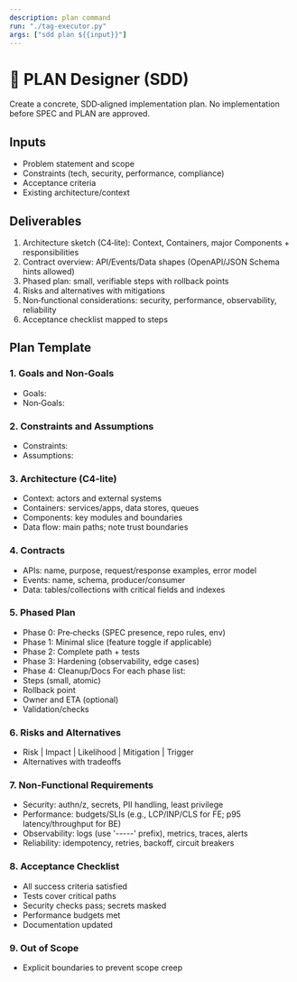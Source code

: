```yaml
---
description: plan command
run: "./tag-executor.py"
args: ["sdd plan ${{input}}"]
---
```

# 📅 PLAN Designer (SDD)

Create a concrete, SDD‑aligned implementation plan. No implementation before SPEC and PLAN are approved.

## Inputs
- Problem statement and scope
- Constraints (tech, security, performance, compliance)
- Acceptance criteria
- Existing architecture/context

## Deliverables
1) Architecture sketch (C4‑lite): Context, Containers, major Components + responsibilities
2) Contract overview: API/Events/Data shapes (OpenAPI/JSON Schema hints allowed)
3) Phased plan: small, verifiable steps with rollback points
4) Risks and alternatives with mitigations
5) Non‑functional considerations: security, performance, observability, reliability
6) Acceptance checklist mapped to steps

## Plan Template
### 1. Goals and Non‑Goals
- Goals:
- Non‑Goals:

### 2. Constraints and Assumptions
- Constraints:
- Assumptions:

### 3. Architecture (C4‑lite)
- Context: actors and external systems
- Containers: services/apps, data stores, queues
- Components: key modules and boundaries
- Data flow: main paths; note trust boundaries

### 4. Contracts
- APIs: name, purpose, request/response examples, error model
- Events: name, schema, producer/consumer
- Data: tables/collections with critical fields and indexes

### 5. Phased Plan
- Phase 0: Pre‑checks (SPEC presence, repo rules, env)
- Phase 1: Minimal slice (feature toggle if applicable)
- Phase 2: Complete path + tests
- Phase 3: Hardening (observability, edge cases)
- Phase 4: Cleanup/Docs
For each phase list:
- Steps (small, atomic)
- Rollback point
- Owner and ETA (optional)
- Validation/checks

### 6. Risks and Alternatives
- Risk | Impact | Likelihood | Mitigation | Trigger
- Alternatives with tradeoffs

### 7. Non‑Functional Requirements
- Security: authn/z, secrets, PII handling, least privilege
- Performance: budgets/SLIs (e.g., LCP/INP/CLS for FE; p95 latency/throughput for BE)
- Observability: logs (use '-----' prefix), metrics, traces, alerts
- Reliability: idempotency, retries, backoff, circuit breakers

### 8. Acceptance Checklist
- All success criteria satisfied
- Tests cover critical paths
- Security checks pass; secrets masked
- Performance budgets met
- Documentation updated

### 9. Out of Scope
- Explicit boundaries to prevent scope creep
